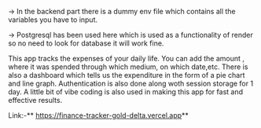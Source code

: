 -> In the backend part there is a dummy env file which contains all the variables you have to input.

-> Postgresql has been used here which is used as a functionality of render so no need to look for database it will work fine.

This app tracks the expenses of your daily life. You can add the amount , where it was spended through which medium, on which date,etc. There is also a dashboard which tells us the expenditure in the form of a pie chart and line graph. Authentication is also done along woth session storage for 1 day. A little bit of vibe coding is also used in making this app for fast and effective results.

Link:-** https://finance-tracker-gold-delta.vercel.app**
